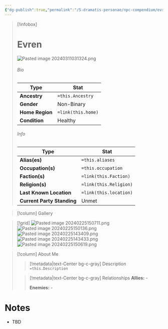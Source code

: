 ```yaml
---
{"dg-publish":true,"permalink":"/5-dramatis-personae/npc-compendium/evren/","noteIcon":""}
---
```



> [!infobox]
> # Evren
> ![Pasted image 20240311031324.png](/img/user/x.%20Assets/Attachments/Pasted%20image%2020240311031324.png)
> ###### Bio
> Type |  Stat |
> ---|---|
> **Ancestry** | `=this.Ancestry` |
> **Gender** | Non-Binary |
> **Home Region** | `=link(this.home)` |
> **Condition** | Healthy |
> ###### Info
> Type |  Stat |
> ---|---|
> **Alias(es)** | `=this.aliases` |
> **Occupation(s)** | `=this.occupation` |
> **Faction(s)** | `=link(this.Faction)` |
> **Religion(s)** | `=link(this.Religion)` |
> **Last Known Location** | `=link(this.location)` |
> **Current Party Standing** | Unmet |

> [!column] Gallery 

>[!grid]
>![Pasted image 20240225150711.png](/img/user/x.%20Assets/Attachments/Pasted%20image%2020240225150711.png)
>![Pasted image 20240225150136.png](/img/user/x.%20Assets/Attachments/Pasted%20image%2020240225150136.png)
>![Pasted image 20240225143409.png](/img/user/x.%20Assets/Attachments/Pasted%20image%2020240225143409.png)
>![Pasted image 20240225143433.png](/img/user/x.%20Assets/Attachments/Pasted%20image%2020240225143433.png)
>![Pasted image 20240225150619.png](/img/user/x.%20Assets/Attachments/Pasted%20image%2020240225150619.png)


> [!column] About Me
>> [!metadata|text-Center bg-c-gray] Description
>> `=this.Description`
>
>> [!metadata|text-Center bg-c-gray] Relationships
>> **Allies:** -
>>
>> **Enemies:** -

# Notes

- TBD






